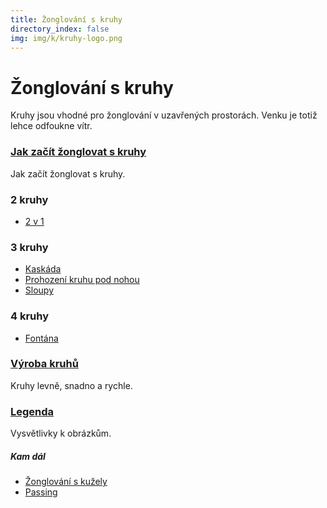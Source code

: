 ```yaml
---
title: Žonglování s kruhy
directory_index: false
img: img/k/kruhy-logo.png
---
```


# Žonglování s kruhy

Kruhy jsou vhodné pro žonglování v uzavřených prostorách. Venku je totiž lehce odfoukne vítr.

### [Jak začít žonglovat s kruhy](/kruhy/jak-zacit.html "Jak začít žonglovat s kruhy.")

Jak začít žonglovat s kruhy.

### 2 kruhy

- [2 v 1](/kruhy/2/2v1.html "snadné")

### 3 kruhy

- [Kaskáda](/kruhy/3/kaskada.html "snadné")
- [Prohození kruhu pod nohou](/kruhy/3/noha.html "snadné")
- [Sloupy](/kruhy/3/sloupy.html "snadné")

### 4 kruhy

- [Fontána](/kruhy/4/fontana.html "náročné")

### [Výroba kruhů](/kruhy/vyroba.html "Výroba kruhů na žonglování.")

Kruhy levně, snadno a rychle.

### [Legenda](/kruhy/legenda.html "Vysvětlivky k obrázkům.")

Vysvětlivky k obrázkům.

##### Kam dál

- [Žonglování s kužely](/kuzely/ "Jak žonglovat s kužely")
- [Passing](/kuzely/passing/ "Žonglování ve více lidech")

